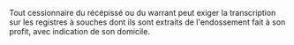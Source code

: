  
 Tout cessionnaire du récépissé ou du warrant peut exiger la transcription sur les registres à souches dont ils sont extraits de l'endossement fait à son profit, avec indication de son domicile.  

  
